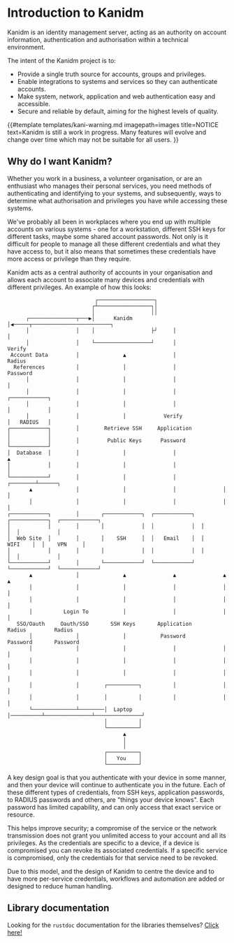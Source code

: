 # Introduction to Kanidm

Kanidm is an identity management server, acting as an authority on account information,
authentication and authorisation within a technical environment.

The intent of the Kanidm project is to:

- Provide a single truth source for accounts, groups and privileges.
- Enable integrations to systems and services so they can authenticate accounts.
- Make system, network, application and web authentication easy and accessible.
- Secure and reliable by default, aiming for the highest levels of quality.

<!-- deno-fmt-ignore-start -->

{{#template templates/kani-warning.md
imagepath=images
title=NOTICE
text=Kanidm is still a work in progress. Many features will evolve and change over time which may not be suitable for all users.
}}

<!-- deno-fmt-ignore-end -->

## Why do I want Kanidm?

Whether you work in a business, a volunteer organisation, or are an enthusiast who manages their
personal services, you need methods of authenticating and identifying to your systems, and
subsequently, ways to determine what authorisation and privileges you have while accessing these
systems.

We've probably all been in workplaces where you end up with multiple accounts on various systems -
one for a workstation, different SSH keys for different tasks, maybe some shared account passwords.
Not only is it difficult for people to manage all these different credentials and what they have
access to, but it also means that sometimes these credentials have more access or privilege than
they require.

Kanidm acts as a central authority of accounts in your organisation and allows each account to
associate many devices and credentials with different privileges. An example of how this looks:

                                ┌──────────────────┐
                               ┌┴─────────────────┐│
                               │                  ││
          ┌───────────────┬───▶│      Kanidm      │◀─────┬─────────────────────────┐
          │               │    │                  ├┘     │                         │
          │               │    └──────────────────┘      │                       Verify
     Account Data         │              ▲               │                       Radius
      References          │              │               │                      Password
          │               │              │               │                         │
          │               │              │               │                  ┌────────────┐
          │               │              │               │                  │            │
          │               │              │            Verify                │   RADIUS   │
    ┌────────────┐        │        Retrieve SSH     Application             │            │
    │            │        │         Public Keys      Password               └────────────┘
    │  Database  │        │              │               │                        ▲
    │            │        │              │               │                        │
    └────────────┘        │              │               │               ┌────────┴──────┐
           ▲              │              │               │               │               │
           │              │              │               │               │               │
    ┌────────────┐        │       ┌────────────┐  ┌────────────┐  ┌────────────┐  ┌────────────┐
    │            │        │       │            │  │            │  │            │  │            │
    │  Web Site  │        │       │    SSH     │  │   Email    │  │    WIFI    │  │    VPN     │
    │            │        │       │            │  │            │  │            │  │            │
    └────────────┘        │       └────────────┘  └────────────┘  └────────────┘  └────────────┘
           ▲              │              ▲               ▲               ▲               ▲
           │              │              │               │               │               │
           │              │              │               │               │               │
           │          Login To           │               │               │               │
       SSO/Oauth     Oauth/SSO       SSH Keys       Application        Radius         Radius
           │              │              │           Password         Password       Password
           │              │              │               │               │               │
           │              │              │               │               │               │
           │              │              │               │               │               │
           │              │        ┌──────────┐          │               │               │
           │              │        │          │          │               │               │
           └──────────────┴────────│  Laptop  │──────────┴───────────────┴───────────────┘
                                   │          │
                                   └──────────┘
                                         ▲
                                         │
                                         │
                                   ┌──────────┐
                                   │   You    │
                                   └──────────┘

A key design goal is that you authenticate with your device in some manner, and then your device
will continue to authenticate you in the future. Each of these different types of credentials, from
SSH keys, application passwords, to RADIUS passwords and others, are "things your device knows".
Each password has limited capability, and can only access that exact service or resource.

This helps improve security; a compromise of the service or the network transmission does not grant
you unlimited access to your account and all its privileges. As the credentials are specific to a
device, if a device is compromised you can revoke its associated credentials. If a specific service
is compromised, only the credentials for that service need to be revoked.

Due to this model, and the design of Kanidm to centre the device and to have more per-service
credentials, workflows and automation are added or designed to reduce human handling.

## Library documentation

Looking for the `rustdoc` documentation for the libraries themselves?
[Click here!](https://kanidm.com/documentation/)
